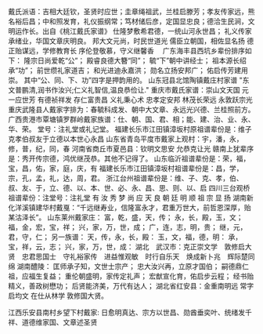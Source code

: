 戴氏派语：吉相大廷钦，圣贤时应世；圭章绳祖武，兰桂启滕芳；孝友传家远，熊名裕后昌；中和照发育，礼仪振纲常；笃材储后彦，定国显忠良；德洽生民涧，文明运作长。出自《桃江戴氏家谱》
仕隆梦敷希君德，一统山河永世昌；
礼义传家承绪业，华国文章庆明良。
邦大文元尚，时民世道光
儒臣立朝国，相佐显名扬
德正贻谋远，学修教育长
序伦登敬慕，守义继馨香
　广东海丰县西坑乡辈份排序如下：
隆宗日尚爱乾“公”；
殿睿良德大簪“同”；
毓“下”朝中讲经士；
祖本源长绍承“功”；
前世缵礼家道吉；
和光进迪永嘉洪；
勋名立扬安邦广；
佑启传芳建用崇。
其中“公、同、下、功”四字是押韵用的。
山东冠县北馆陶镇戴庄村家谱 "东文普鹏清,润书作汝兴;仁义礼智信,温良恭俭让."
重庆市戴氏家谱：崇山文天国 元一应世芳 有德祯祥发 存仁富贵昌 义礼秉心术 忠孝定安邦 林茂长荣远 永敦跃宗光
重庆武隆县人戴家字排为：春毓科成发、朝中大文章、永远光兴德、兰桂照前方。
广西贵港市覃塘镇罗群岭戴家族谱：仕、朝、国、君、相；能、建、治、业、永、华、荣。
堂号：注礼堂或礼记堂。
福建长乐市江田镇漳坂村原祖谱辈份是：维子克孝伯叔友于立德以本世心永昌
山东省青岛平度市戴家上观村：宇，潘，永，修，普，纪，同，春
河南省商丘市夏邑县：钦明文思安 允恭克让光
赣南上犹辈序是：秀开传宗德，鸿优继茂恭。其他不记得了。
山东临沂祖谱辈份是：荣，福，宝，昌，佑，家，庭，庆，有
福建长乐市江田镇漳坂村祖谱辈份是：昌，学，宗，孔，孟，礼，达，周，君。
浙江台州祖谱辈份是：维、子、克、孝，伯、叔、友、于，立、德、以、本、世、必、永、昌、思、则、以、启
四川三台观桥祖谱辈份：注堂号：注礼堂 有 汝 秀 梦 尚 应 天 良 朝 廷 明 顺 祖 宗 显 扬
湖南新化洋溪镇建华村戴戛：“千远继寿业，信隆富永才，君重万世大，前哲恩深厚，贻某沽泽长”。
山东莱州戴家庄：
富，乾，盛，天，传；
永，长，殿，玉，文；
福，金，宏，宝，祥；
兴，家，万，世，成；
广，连，志，明，贵；
继，元，君，守，仁； 
另一族谱： 天，传，永，长，殿：
玉，文，福，德，明：
承，宝，祥，云，志；
兴，家，万，世，成：
湖北　武汉市：克正崇文学　敦修启大贤　忠君思国士　守礼裕家传　进益惟观敏　时行自乐天　焕成新卜兆　辉际楚同绵
湖南醴陵：
匡师承子知，文世士宗产；
忠大汝兴再，立原才国伯；
嗣德鼎仁祖，应福生复益；
重伦朝盛明，家传定礼声；
宏猷宣化育，佑启步云程；
经书贻精义，善政树懋功；
后贤能济美，万代有达人；
湖北省红安县：金重南明远 常字启均文 在仕从林学 敦修国大贤。

江西乐安县南村乡望下村戴家: 日愈明真达、宗方以世昌、勋酋垂奕叶、统绪发千祥、道德维家国、文章述圣贤

